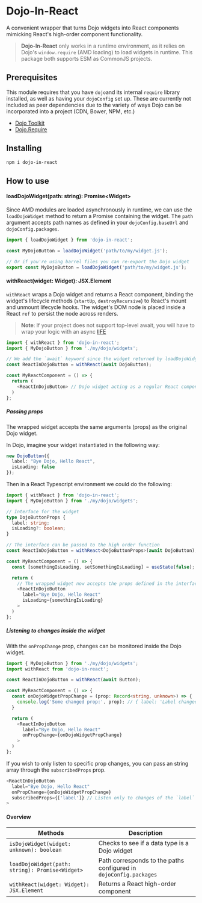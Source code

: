 # Dojo-In-React

A convenient wrapper that turns Dojo widgets into React components mimicking React's high-order component functionality.
> **Dojo-In-React** only works in a runtime environment, as it relies on Dojo's `window.require` (AMD loading) to load widgets in runtime.
This package both supports ESM as CommonJS projects.

## Prerequisites
This module requires that you have `dojo`and its internal `require` library installed, as well as having your `dojoConfig` set up.
These are currently not included as peer dependencies due to the variety of ways Dojo can be incorporated into a project (CDN, Bower, NPM, etc.)

- [Dojo Toolkit](https://dojotoolkit.org/)
- [Dojo.Require](https://dojotoolkit.org/reference-guide/1.7/dojo/require.html)

## Installing

```bash
npm i dojo-in-react
```

## How to use

#### loadDojoWidget(path: string): Promise\<Widget\>
Since AMD modules are loaded asynchronously in runtime, we can use the `loadDojoWidget` method to return a Promise containing the widget.
The `path` argument accepts path names as defined in your `dojoConfig.baseUrl` and `dojoConfig.packages`.

```typescript
import { loadDojoWidget } from 'dojo-in-react';

const MyDojoButton = loadDojoWidget('path/to/my/widget.js');

// Or if you're using barrel files you can re-export the Dojo widget
export const MyDojoButton = loadDojoWidget('path/to/my/widget.js');

```

#### withReact<T>(widget: Widget): JSX.Element
`withReact` wraps a Dojo widget and returns a React component, binding the widget's lifecycle methods (`startUp`, `destroyRecursive`) to React's mount and unmount lifecycle hooks.
The widget's DOM node is placed inside a React `ref` to persist the node across renders.

> **Note**: If your project does not support top-level await, you will have to wrap your logic with an async [IIFE](https://developer.mozilla.org/en-US/docs/Glossary/IIFE)

```typescript
import { withReact } from 'dojo-in-react';
import { MyDojoButton } from './my/dojo/widgets';

// We add the `await` keyword since the widget returned by loadDojoWidget is a `Promise`
const ReactInDojoButton = withReact(await DojoButton); 

const MyReactComponent = () => {
  return (
    <ReactInDojoButton> // Dojo widget acting as a regular React component
  )
};
```

##### Passing props
The wrapped widget accepts the same arguments (props) as the original Dojo widget.

In Dojo, imagine your widget instantiated in the following way:

```typescript
new DojoButton({
  label: "Bye Dojo, Hello React",
  isLoading: false
});
```

Then in a React Typescript environment we could do the following:

```typescript
import { withReact } from 'dojo-in-react';
import { MyDojoButton } from './my/dojo/widgets';

// Interface for the widget
type DojoButtonProps {
  label: string;
  isLoading?: boolean;
}

// The interface can be passed to the high order function
const ReactInDojoButton = withReact<DojoButtonProps>(await DojoButton); 

const MyReactComponent = () => {
  const [somethingIsLoading, setSomethingIsLoading] = useState(false);

  return (
    // The wrapped widget now accepts the props defined in the interface
    <ReactInDojoButton
      label="Bye Dojo, Hello React"
      isLoading={somethingIsLoading}
    >
  )
};

```
##### Listening to changes inside the widget
With the `onPropChange` prop, changes can be monitored inside the Dojo widget. 

```typescript
import { MyDojoButton } from './my/dojo/widgets';
import withReact from 'dojo-in-react';

const ReactInDojoButton = withReact(await Button);

const MyReactComponent = () => {
  const onDojoWidgetPropChange = (prop: Record<string, unknown>) => {
    console.log('Some changed prop:', prop); // { label: 'Label changed inside the widget!' }
  }

  return (
    <ReactInDojoButton
      label="Bye Dojo, Hello React"
      onPropChange={onDojoWidgetPropChange}
    > 
  )
};

```

If you wish to only listen to specific prop changes, you can pass an string array through the `subscribedProps` prop.

```typescript
<ReactInDojoButton
  label="Bye Dojo, Hello React"
  onPropChange={onDojoWidgetPropChange}
  subscribedProps={['label']} // Listen only to changes of the `label` prop
> 
```

#### Overview
| Methods                                         | Description                                                       |
|-------------------------------------------------|-------------------------------------------------------------------|
| `isDojoWidget(widget: unknown): boolean`        | Checks to see if a data type is a Dojo widget                     |
| `loadDojoWidget(path: string): Promise<Widget>` | Path corresponds to the paths configured in `dojoConfig.packages` |
| `withReact(widget: Widget): JSX.Element`        | Returns a React high-order component                              |